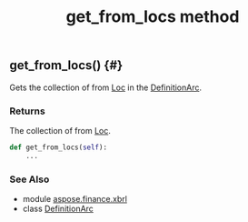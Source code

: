 ﻿---
title: get_from_locs method
second_title: Aspose.Finance for Python via .NET API References
description: 
type: docs
weight: 20
url: /python-net/aspose.finance.xbrl/definitionarc/get_from_locs/
is_root: false
---

## get_from_locs() {#}

Gets the collection of from [Loc](/finance/python-net/aspose.finance.xbrl/loc) in the [DefinitionArc](/finance/python-net/aspose.finance.xbrl/definitionarc).

### Returns 


The collection of from [Loc](/finance/python-net/aspose.finance.xbrl/loc).


```python
def get_from_locs(self):
    ...
```





### See Also
* module [aspose.finance.xbrl](../../)
* class [DefinitionArc](/finance/python-net/aspose.finance.xbrl/definitionarc)
